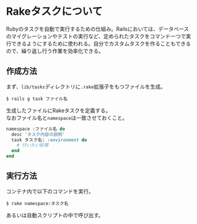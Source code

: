 # Rakeタスクについて
Rubyのタスクを自動で実行するための仕組み。Railsにおいては、データベースのマイグレーションやテストの実行など、定められたタスクをコマンド一つで実行できるようにするために使われる。自分でカスタムタスクを作ることもできるので、繰り返し行う作業を効率化できる。

## 作成方法
まず、`lib/tasks`ディレクトリに`.rake`拡張子をもつファイルを生成。  
```shell
$ rails g task ファイル名
```
生成したファイルにRakeタスクを定義する。  
なおファイル名と`namespace`は一致させておくこと。  
```rb
namespace :ファイル名 do
  desc 'タスク内容の説明'
  task タスク名: :environment do
    # 行いたい処理
  end
end
```

## 実行方法
コンテナ内で以下のコマンドを実行。
```shell
$ rake namespace:タスク名
```
あるいは自動スクリプトの中で呼び出す。

